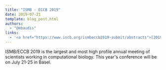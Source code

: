 ```yaml
---
title: "ISMB - ECCB 2019"
date: 2019-07-21
template: blog_post.html
authors:
  - "@mbaudis"
links:
  - '<a href="https://www.iscb.org/ismbeccb2019-submit/abstracts">[2019-04-11: Abstract deadline]</a>'
---
```


ISMB/ECCB 2019 is the largest and most high profile annual meeting of scientists working in computational biology. This year's conference will be on July 21-25 in Basel.

<!--more-->

